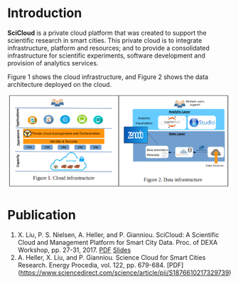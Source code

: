 # Introduction
**SciCloud** is a private cloud platform that was created to support the scientific research in smart cities. This private cloud is to integrate infrastructure, platform and resources; and to provide a consolidated infrastructure for scientific experiments, software development and provision of analytics services. 

Figure 1 shows the cloud infrastructure, and Figure 2 shows the data architecture deployed on the cloud.

![enter image description here](architure.png)

Publication
========================
1. X. Liu, P. S. Nielsen, A. Heller, and P. Gianniou. SciCloud: A Scientific Cloud and Management Platform for Smart City Data. Proc. of DEXA Workshop, pp. 27-31, 2017. [PDF](https://ieeexplore.ieee.org/document/8049680/) [Slides](https://www.dropbox.com/s/u0glsf86mi6k38h/slides_SciCloud_dexa.pdf?dl=0)
2. A. Heller, X. Liu, and P. Gianniou. Science Cloud for Smart Cities Research. Energy Procedia, vol. 122, pp. 679-684. [PDF] (https://www.sciencedirect.com/science/article/pii/S1876610217329739)
